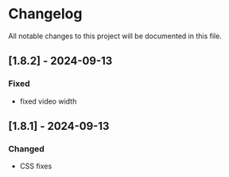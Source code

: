 # Changelog

All notable changes to this project will be documented in this file.

## [1.8.2] - 2024-09-13
### Fixed
- fixed video width

## [1.8.1] - 2024-09-13
### Changed
- CSS fixes

